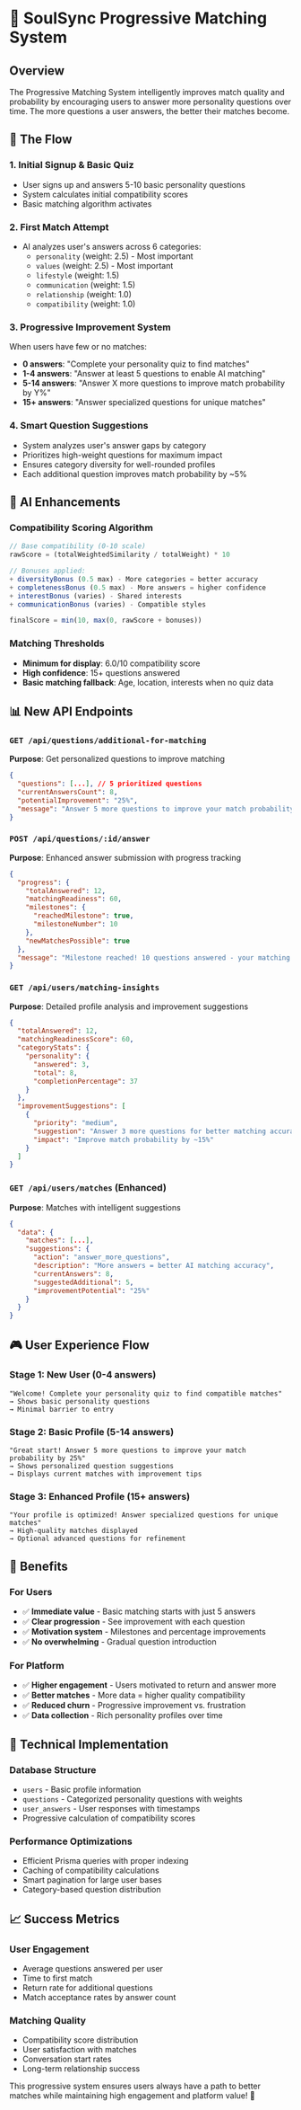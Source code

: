 # 🚀 SoulSync Progressive Matching System

## Overview
The Progressive Matching System intelligently improves match quality and probability by encouraging users to answer more personality questions over time. The more questions a user answers, the better their matches become.

## 🎯 The Flow

### 1. **Initial Signup & Basic Quiz**
- User signs up and answers 5-10 basic personality questions
- System calculates initial compatibility scores
- Basic matching algorithm activates

### 2. **First Match Attempt**
- AI analyzes user's answers across 6 categories:
  - `personality` (weight: 2.5) - Most important
  - `values` (weight: 2.5) - Most important  
  - `lifestyle` (weight: 1.5)
  - `communication` (weight: 1.5)
  - `relationship` (weight: 1.0)
  - `compatibility` (weight: 1.0)

### 3. **Progressive Improvement System**
When users have few or no matches:
- **0 answers**: "Complete your personality quiz to find matches"
- **1-4 answers**: "Answer at least 5 questions to enable AI matching"
- **5-14 answers**: "Answer X more questions to improve match probability by Y%"
- **15+ answers**: "Answer specialized questions for unique matches"

### 4. **Smart Question Suggestions**
- System analyzes user's answer gaps by category
- Prioritizes high-weight questions for maximum impact
- Ensures category diversity for well-rounded profiles
- Each additional question improves match probability by ~5%

## 🧠 AI Enhancements

### Compatibility Scoring Algorithm
```javascript
// Base compatibility (0-10 scale)
rawScore = (totalWeightedSimilarity / totalWeight) * 10

// Bonuses applied:
+ diversityBonus (0.5 max) - More categories = better accuracy
+ completenessBonus (0.5 max) - More answers = higher confidence  
+ interestBonus (varies) - Shared interests
+ communicationBonus (varies) - Compatible styles

finalScore = min(10, max(0, rawScore + bonuses))
```

### Matching Thresholds
- **Minimum for display**: 6.0/10 compatibility score
- **High confidence**: 15+ questions answered
- **Basic matching fallback**: Age, location, interests when no quiz data

## 📊 New API Endpoints

### `GET /api/questions/additional-for-matching`
**Purpose**: Get personalized questions to improve matching
```json
{
  "questions": [...], // 5 prioritized questions
  "currentAnswersCount": 8,
  "potentialImprovement": "25%",
  "message": "Answer 5 more questions to improve your match probability by 25%"
}
```

### `POST /api/questions/:id/answer`
**Purpose**: Enhanced answer submission with progress tracking
```json
{
  "progress": {
    "totalAnswered": 12,
    "matchingReadiness": 60,
    "milestones": {
      "reachedMilestone": true,
      "milestoneNumber": 10
    },
    "newMatchesPossible": true
  },
  "message": "Milestone reached! 10 questions answered - your matching accuracy has improved"
}
```

### `GET /api/users/matching-insights`
**Purpose**: Detailed profile analysis and improvement suggestions
```json
{
  "totalAnswered": 12,
  "matchingReadinessScore": 60,
  "categoryStats": {
    "personality": {
      "answered": 3,
      "total": 8,
      "completionPercentage": 37
    }
  },
  "improvementSuggestions": [
    {
      "priority": "medium",
      "suggestion": "Answer 3 more questions for better matching accuracy",
      "impact": "Improve match probability by ~15%"
    }
  ]
}
```

### `GET /api/users/matches` (Enhanced)
**Purpose**: Matches with intelligent suggestions
```json
{
  "data": {
    "matches": [...],
    "suggestions": {
      "action": "answer_more_questions",
      "description": "More answers = better AI matching accuracy",
      "currentAnswers": 8,
      "suggestedAdditional": 5,
      "improvementPotential": "25%"
    }
  }
}
```

## 🎮 User Experience Flow

### Stage 1: New User (0-4 answers)
```
"Welcome! Complete your personality quiz to find compatible matches"
→ Shows basic personality questions
→ Minimal barrier to entry
```

### Stage 2: Basic Profile (5-14 answers)
```
"Great start! Answer 5 more questions to improve your match probability by 25%"
→ Shows personalized question suggestions
→ Displays current matches with improvement tips
```

### Stage 3: Enhanced Profile (15+ answers)
```
"Your profile is optimized! Answer specialized questions for unique matches"
→ High-quality matches displayed
→ Optional advanced questions for refinement
```

## 🚀 Benefits

### For Users
- ✅ **Immediate value** - Basic matching starts with just 5 answers
- ✅ **Clear progression** - See improvement with each question
- ✅ **Motivation system** - Milestones and percentage improvements
- ✅ **No overwhelming** - Gradual question introduction

### For Platform
- ✅ **Higher engagement** - Users motivated to return and answer more
- ✅ **Better matches** - More data = higher quality compatibility
- ✅ **Reduced churn** - Progressive improvement vs. frustration
- ✅ **Data collection** - Rich personality profiles over time

## 🔧 Technical Implementation

### Database Structure
- `users` - Basic profile information
- `questions` - Categorized personality questions with weights
- `user_answers` - User responses with timestamps
- Progressive calculation of compatibility scores

### Performance Optimizations
- Efficient Prisma queries with proper indexing
- Caching of compatibility calculations
- Smart pagination for large user bases
- Category-based question distribution

## 📈 Success Metrics

### User Engagement
- Average questions answered per user
- Time to first match
- Return rate for additional questions
- Match acceptance rates by answer count

### Matching Quality
- Compatibility score distribution
- User satisfaction with matches
- Conversation start rates
- Long-term relationship success

This progressive system ensures users always have a path to better matches while maintaining high engagement and platform value! 🎯